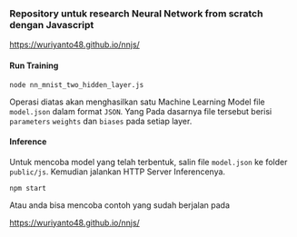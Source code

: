 ### Repository untuk research Neural Network from scratch dengan Javascript

https://wuriyanto48.github.io/nnjs/

#### Run Training
```shell
node nn_mnist_two_hidden_layer.js
```

Operasi diatas akan menghasilkan satu Machine Learning Model file `model.json` dalam format `JSON`. Yang Pada dasarnya file tersebut berisi `parameters` `weights` dan `biases` pada setiap layer.

#### Inference
Untuk mencoba model yang telah terbentuk, salin file `model.json` ke folder `public/js`. Kemudian jalankan HTTP Server Inferencenya.
```
npm start
```

Atau anda bisa mencoba contoh yang sudah berjalan pada

https://wuriyanto48.github.io/nnjs/